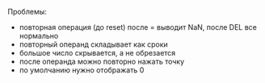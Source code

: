 Проблемы:
- повторная операция (до reset) после = выводит NaN, после DEL все нормально
- повторный операнд складывает как сроки
- большое число скрывается, а не обрезается
- после операнда можно повторно нажать точку
- по умолчанию нужно отображать 0